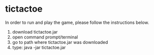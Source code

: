 # tictactoe
In order to run and play the game, please follow the instructions below.
1) download tictactoe.jar
2) open command prompt/terminal
3) go to path where tictactoe.jar was downloaded
4) type: java -jar tictactoe.jar
